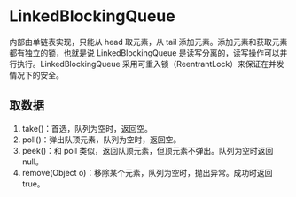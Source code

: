# LinkedBlockingQueue

内部由单链表实现，只能从 head 取元素，从 tail 添加元素。添加元素和获取元素都有独立的锁，也就是说 LinkedBlockingQueue 是读写分离的，读写操作可以并行执行。LinkedBlockingQueue 采用可重入锁（ReentrantLock）来保证在并发情况下的安全。

## 取数据

 1. take()：首选，队列为空时，返回空。
 2. poll()：弹出队顶元素，队列为空时，返回空。
 3. peek()：和 poll 类似，返回队顶元素，但顶元素不弹出。队列为空时返回 null。
 4. remove(Object o)：移除某个元素，队列为空时，抛出异常。成功时返回 true。

 